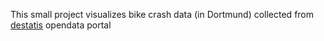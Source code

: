 This small project visualizes bike crash data (in Dortmund) collected from [destatis](https://unfallatlas.statistikportal.de/_opendata2020.html) opendata portal